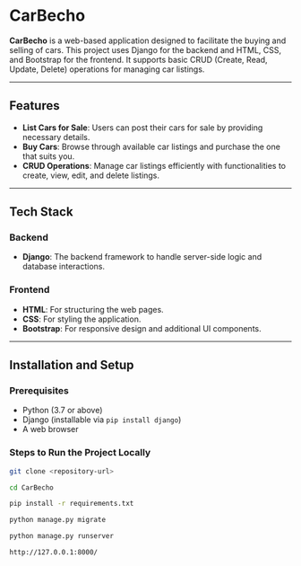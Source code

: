 # CarBecho

**CarBecho** is a web-based application designed to facilitate the buying and selling of cars. This project uses Django for the backend and HTML, CSS, and Bootstrap for the frontend. It supports basic CRUD (Create, Read, Update, Delete) operations for managing car listings.

---

## Features

- **List Cars for Sale**: Users can post their cars for sale by providing necessary details.
- **Buy Cars**: Browse through available car listings and purchase the one that suits you.
- **CRUD Operations**: Manage car listings efficiently with functionalities to create, view, edit, and delete listings.

---

## Tech Stack

### Backend
- **Django**: The backend framework to handle server-side logic and database interactions.

### Frontend
- **HTML**: For structuring the web pages.
- **CSS**: For styling the application.
- **Bootstrap**: For responsive design and additional UI components.

---

## Installation and Setup

### Prerequisites
- Python (3.7 or above)
- Django (installable via `pip install django`)
- A web browser

### Steps to Run the Project Locally
   ```bash
   git clone <repository-url>
   
   cd CarBecho
   
   pip install -r requirements.txt
   
   python manage.py migrate
   
   python manage.py runserver
   
   http://127.0.0.1:8000/



